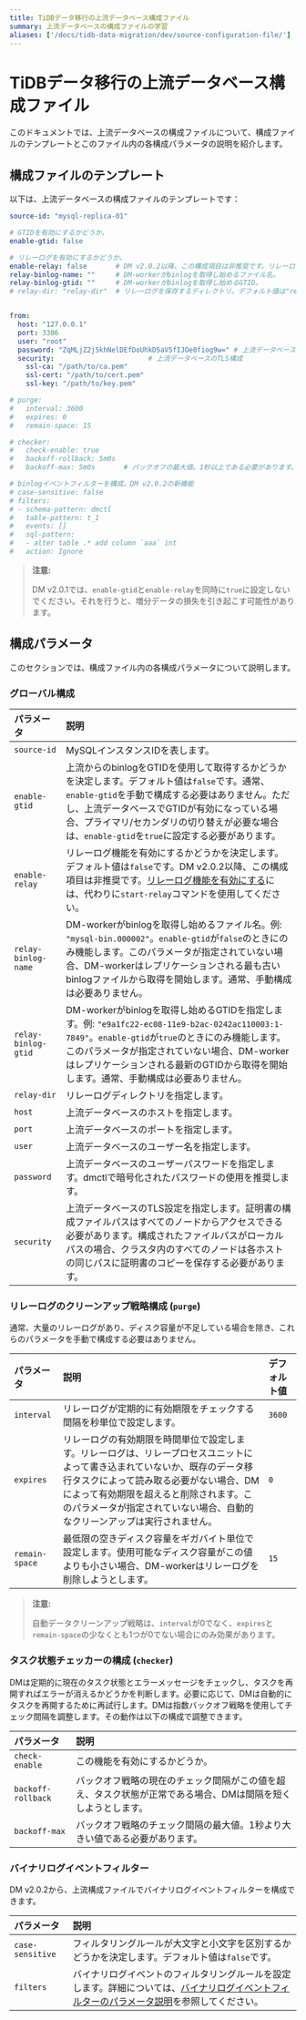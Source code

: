 ```yaml
---
title: TiDBデータ移行の上流データベース構成ファイル
summary: 上流データベースの構成ファイルの学習
aliases: ['/docs/tidb-data-migration/dev/source-configuration-file/']
---
```


# TiDBデータ移行の上流データベース構成ファイル

このドキュメントでは、上流データベースの構成ファイルについて、構成ファイルのテンプレートとこのファイル内の各構成パラメータの説明を紹介します。

## 構成ファイルのテンプレート

以下は、上流データベースの構成ファイルのテンプレートです：

```yaml
source-id: "mysql-replica-01"

# GTIDを有効にするかどうか。
enable-gtid: false

# リレーログを有効にするかどうか。
enable-relay: false       # DM v2.0.2以降、この構成項目は非推奨です。リレーログ機能を有効にするには、代わりに`start-relay`コマンドを使用してください。
relay-binlog-name: ""     # DM-workerがbinlogを取得し始めるファイル名。
relay-binlog-gtid: ""     # DM-workerがbinlogを取得し始めるGTID。
# relay-dir: "relay-dir"  # リレーログを保存するディレクトリ。デフォルト値は"relay-dir"です。この構成項目はv6.1以降非推奨とされ、dm-worker構成内の同じ名前のパラメータで置き換えられます。


from:
  host: "127.0.0.1"
  port: 3306
  user: "root"
  password: "ZqMLjZ2j5khNelDEfDoUhkD5aV5fIJOe0fiog9w=" # 上流データベースのユーザーパスワード。dmctlで暗号化されたパスワードの使用を推奨します。
  security:                       # 上流データベースのTLS構成
    ssl-ca: "/path/to/ca.pem"
    ssl-cert: "/path/to/cert.pem"
    ssl-key: "/path/to/key.pem"

# purge:
#   interval: 3600
#   expires: 0
#   remain-space: 15

# checker:
#   check-enable: true
#   backoff-rollback: 5m0s
#   backoff-max: 5m0s       # バックオフの最大値。1秒以上である必要があります。

# binlogイベントフィルターを構成。DM v2.0.2の新機能
# case-sensitive: false
# filters:
# - schema-pattern: dmctl
#   table-pattern: t_1
#   events: []
#   sql-pattern:
#   - alter table .* add column `aaa` int
#   action: Ignore
```

> **注意:**
>
> DM v2.0.1では、`enable-gtid`と`enable-relay`を同時に`true`に設定しないでください。それを行うと、増分データの損失を引き起こす可能性があります。

## 構成パラメータ

このセクションでは、構成ファイル内の各構成パラメータについて説明します。

### グローバル構成

| パラメータ | 説明 |
| :------------ | :--------------------------------------- |
| `source-id` | MySQLインスタンスIDを表します。 |
| `enable-gtid` | 上流からのbinlogをGTIDを使用して取得するかどうかを決定します。デフォルト値は`false`です。通常、`enable-gtid`を手動で構成する必要はありません。ただし、上流データベースでGTIDが有効になっている場合、プライマリ/セカンダリの切り替えが必要な場合は、`enable-gtid`を`true`に設定する必要があります。 |
| `enable-relay` | リレーログ機能を有効にするかどうかを決定します。デフォルト値は`false`です。DM v2.0.2以降、この構成項目は非推奨です。[リレーログ機能を有効にする](/dm/relay-log.md#enable-and-disable-relay-log)には、代わりに`start-relay`コマンドを使用してください。 |
| `relay-binlog-name` | DM-workerがbinlogを取得し始めるファイル名。例: `"mysql-bin.000002"`。`enable-gtid`が`false`のときにのみ機能します。このパラメータが指定されていない場合、DM-workerはレプリケーションされる最も古いbinlogファイルから取得を開始します。通常、手動構成は必要ありません。 |
| `relay-binlog-gtid` | DM-workerがbinlogを取得し始めるGTIDを指定します。例: `"e9a1fc22-ec08-11e9-b2ac-0242ac110003:1-7849"`。`enable-gtid`が`true`のときにのみ機能します。このパラメータが指定されていない場合、DM-workerはレプリケーションされる最新のGTIDから取得を開始します。通常、手動構成は必要ありません。 |
| `relay-dir` | リレーログディレクトリを指定します。 |
| `host` | 上流データベースのホストを指定します。 |
| `port` | 上流データベースのポートを指定します。 |
| `user` | 上流データベースのユーザー名を指定します。 |
| `password` | 上流データベースのユーザーパスワードを指定します。dmctlで暗号化されたパスワードの使用を推奨します。 |
| `security` | 上流データベースのTLS設定を指定します。証明書の構成ファイルパスはすべてのノードからアクセスできる必要があります。構成されたファイルパスがローカルパスの場合、クラスタ内のすべてのノードは各ホストの同じパスに証明書のコピーを保存する必要があります。|

### リレーログのクリーンアップ戦略構成 (`purge`)

通常、大量のリレーログがあり、ディスク容量が不足している場合を除き、これらのパラメータを手動で構成する必要はありません。

| パラメータ        | 説明                           | デフォルト値 |
| :------------ | :--------------------------------------- | :-------------|
| `interval` | リレーログが定期的に有効期限をチェックする間隔を秒単位で設定します。 | `3600`  |
| `expires` | リレーログの有効期限を時間単位で設定します。リレーログは、リレープロセスユニットによって書き込まれていないか、既存のデータ移行タスクによって読み取る必要がない場合、DMによって有効期限を超えると削除されます。このパラメータが指定されていない場合、自動的なクリーンアップは実行されません。 | `0` |
| `remain-space` | 最低限の空きディスク容量をギガバイト単位で設定します。使用可能なディスク容量がこの値よりも小さい場合、DM-workerはリレーログを削除しようとします。 | `15` |

> **注意:**
>
> 自動データクリーンアップ戦略は、`interval`が0でなく、`expires`と`remain-space`の少なくとも1つが0でない場合にのみ効果があります。

### タスク状態チェッカーの構成 (`checker`)

DMは定期的に現在のタスク状態とエラーメッセージをチェックし、タスクを再開すればエラーが消えるかどうかを判断します。必要に応じて、DMは自動的にタスクを再開するために再試行します。DMは指数バックオフ戦略を使用してチェック間隔を調整します。その動作は以下の構成で調整できます。

| パラメータ        | 説明                                    |
| :------------ | :--------------------------------------- |
| `check-enable` | この機能を有効にするかどうか。 |
| `backoff-rollback` | バックオフ戦略の現在のチェック間隔がこの値を超え、タスク状態が正常である場合、DMは間隔を短くしようとします。 |
| `backoff-max` | バックオフ戦略のチェック間隔の最大値。1秒より大きい値である必要があります。 |

### バイナリログイベントフィルター

DM v2.0.2から、上流構成ファイルでバイナリログイベントフィルターを構成できます。

| パラメータ        | 説明                                    |
| :------------ | :--------------------------------------- |
| `case-sensitive` | フィルタリングルールが大文字と小文字を区別するかどうかを決定します。デフォルト値は`false`です。 |
| `filters` | バイナリログイベントのフィルタリングルールを設定します。詳細については、[バイナリログイベントフィルターのパラメータ説明](/dm/dm-binlog-event-filter.md#parameter-descriptions)を参照してください。 |